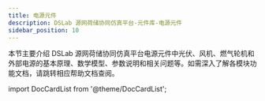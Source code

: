 ```yaml
---
title: 电源元件
description: DSLab 源网荷储协同仿真平台-元件库-电源元件
sidebar_position: 10
---
```



本节主要介绍 DSLab 源网荷储协同仿真平台电源元件中光伏、风机、燃气轮机和外部电源的基本原理、数学模型、参数说明和相关问题等。如需深入了解各模块功能文档，请跳转相应帮助文档查阅。



import DocCardList from '@theme/DocCardList';

<DocCardList />